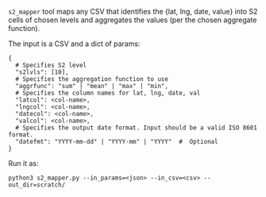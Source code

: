 `s2_mapper` tool maps any CSV that identifies the {lat, lng, date, value} into
S2 cells of chosen levels and aggregates the values (per the chosen aggregate
function).

The input is a CSV and a dict of params:

```
{
  # Specifies S2 level
  "s2lvls": [10],
  # Specifies the aggregation function to use
  "aggrfunc": "sum" | "mean" | "max" | "min",
  # Specifies the column names for lat, lng, date, val
  "latcol": <col-name>,
  "lngcol": <col-name>,
  "datecol": <col-name>,
  "valcol": <col-name>,
  # Specifies the output date format. Input should be a valid ISO 8601 format.
  "datefmt": "YYYY-mm-dd" | "YYYY-mm" | "YYYY"  #  Optional
}
```

Run it as:

```
python3 s2_mapper.py --in_params=<json> --in_csv=<csv> --out_dir=scratch/
